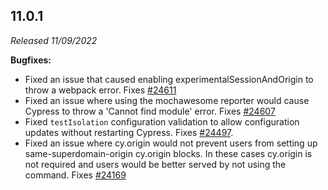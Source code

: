 ## 11.0.1

_Released 11/09/2022_

**Bugfixes:**

- Fixed an issue that caused enabling experimentalSessionAndOrigin to throw a
  webpack error. Fixes
  [#24611](https://github.com/cypress-io/cypress/issues/24611)
- Fixed an issue where using the mochawesome reporter would cause Cypress to
  throw a 'Cannot find module' error. Fixes
  [#24607](https://github.com/cypress-io/cypress/issues/24607)
- Fixed `testIsolation` configuration validation to allow configuration updates
  without restarting Cypress. Fixes
  [#24497](https://github.com/cypress-io/cypress/issues/24497).
- Fixed an issue where cy.origin would not prevent users from setting up
  same-superdomain-origin cy.origin blocks. In these cases cy.origin is not
  required and users would be better served by not using the command. Fixes
  [#24169](https://github.com/cypress-io/cypress/issues/24169)
